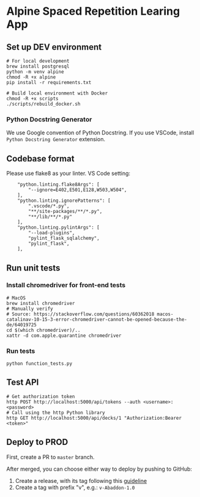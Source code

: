 # Alpine Spaced Repetition Learing App

## Set up DEV environment
```
# For local development
brew install postgresql
python -m venv alpine
chmod -R +x alpine
pip install -r requirements.txt

# Build local environment with Docker
chmod -R +x scripts
./scripts/rebuild_docker.sh
```

### Python Docstring Generator
We use Google convention of Python Docstring.
If you use VSCode, install `Python Docstring Generator` extension.

## Codebase format
Please use flake8 as your linter.
VS Code setting:
```
    "python.linting.flake8Args": [
        "--ignore=E402,E501,E128,W503,W504",
    ],
    "python.linting.ignorePatterns": [
        ".vscode/*.py",
        "**/site-packages/**/*.py",
        "**/lib/**/*.py"
    ],
    "python.linting.pylintArgs": [
        "--load-plugins",
        "pylint_flask_sqlalchemy",
        "pylint_flask",
    ],
```

## Run unit tests
### Install chromedriver for front-end tests
```
# MacOS
brew install chromedriver
# Manually verify
# Source: https://stackoverflow.com/questions/60362018 macos-catalinav-10-15-3-error-chromedriver-cannot-be-opened-because-the-de/64019725
cd $(which chromedriver)/..
xattr -d com.apple.quarantine chromedriver
```
### Run tests
```
python function_tests.py
```

## Test API
```
# Get authorization token
http POST http://localhost:5000/api/tokens --auth <username>:<password>
# Call using the http Python library
http GET http://localhost:5000/api/decks/1 "Authorization:Bearer <token>"
```

## Deploy to PROD
First, create a PR to `master` branch.

After merged, you can choose either way to deploy by pushing to GitHub:
1. Create a release, with its tag following this [guideline](https://alpineapp.atlassian.net/projects/DEV?selectedItem=com.atlassian.jira.jira-projects-plugin%3Arelease-page)
2. Create a tag with prefix "v", e.g.: `v-Abaddon-1.0`
